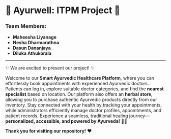 # 🌿 Ayurwell: ITPM Project 🌿

### Team Members:

- **Maheesha Liyanage**
- **Nesha Dharmarathna**
- **Dasun Dananjaya**
- **Diluka Athukorala**


---


✨ We are excited to present our project! ✨


Welcome to our **Smart Ayurvedic Healthcare Platform**, where you can effortlessly book appointments with experienced Ayurvedic doctors. Patients can log in, explore suitable doctor categories, and find the **nearest specialist** based on location. Our platform also offers an **herbal store**, allowing you to purchase authentic Ayurvedic products directly from our inventory. Stay connected with your health by tracking your appointments, while administrators efficiently manage doctor profiles, appointments, and patient records. Experience a seamless, traditional healing journey—**personalized, accessible, and powered by Ayurveda!** 🌿💚 



**Thank you for visiting our repository!** ❤️
